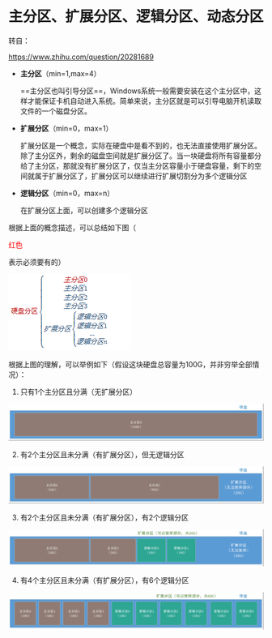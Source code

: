 # 主分区、扩展分区、逻辑分区、动态分区

转自：

https://www.zhihu.com/question/20281689

- **主分区**（min=1,max=4）

  ==主分区也叫引导分区==，Windows系统一般需要安装在这个主分区中，这样才能保证卡机自动进入系统。简单来说，主分区就是可以引导电脑开机读取文件的一个磁盘分区。

- **扩展分区**（min=0，max=1）

  扩展分区是一个概念，实际在硬盘中是看不到的，也无法直接使用扩展分区。除了主分区外，剩余的磁盘空间就是扩展分区了。当一块硬盘将所有容量都分给了主分区，那就没有扩展分区了，仅当主分区容量小于硬盘容量，剩下的空间就属于扩展分区了，扩展分区可以继续进行扩展切割分为多个逻辑分区

- **逻辑分区**（min=0，max=n）

  在扩展分区上面，可以创建多个逻辑分区

根据上面的概念描述，可以总结如下图（<p style="color: red">红色</p>表示必须要有的）

<img src="..\..\imgs\_Hardware\e0b22c6042536e11fe3cfcb164c8af52_720w.png"/>

根据上图的理解，可以举例如下（假设这块硬盘总容量为100G，并非穷举全部情况）：

1. 只有1个主分区且分满（无扩展分区）

<img src="..\..\imgs\_Hardware\b8a7ac4c1f11e7de1c961312548ee537_720w.png"/>

2. 有2个主分区且未分满（有扩展分区），但无逻辑分区

<img src="..\..\imgs\_Hardware\ab32617b085d43ab312d311e9417bc65_720w.png"/>

3. 有2个主分区且未分满（有扩展分区），有2个逻辑分区

<img src="..\..\imgs\_Hardware\deb2ed8191d13feaac4acd09a5f893bd_720w.png"/>

4. 有4个主分区且未分满（有扩展分区），有6个逻辑分区

<img src="..\..\imgs\_Hardware\fc570bbb405c00779533c00b0a38585d_720w.png"/>
